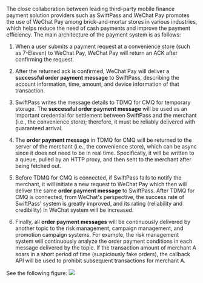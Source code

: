 
The close collaboration between leading third-party mobile finance payment solution providers such as SwiftPass and WeChat Pay promotes the use of WeChat Pay among brick-and-mortar stores in various industries, which helps reduce the need of cash payments and improve the payment efficiency. The main architecture of the payment system is as follows:

1. When a user submits a payment request at a convenience store (such as 7-Eleven) to WeChat Pay, WeChat Pay will return an ACK after confirming the request.

2. After the returned ack is confirmed, WeChat Pay will deliver a **successful order payment message** to SwiftPass, describing the account information, time, amount, and device information of that transaction.

3. SwiftPass writes the message details to TDMQ for CMQ for temporary storage. The **successful order payment message** will be used as an important credential for settlement between SwiftPass and the merchant (i.e., the convenience store); therefore, it must be reliably delivered with guaranteed arrival.

4. The **order payment message** in TDMQ for CMQ will be returned to the server of the merchant (i.e., the convenience store), which can be async since it does not need to be in real time. Specifically, it will be written to a queue, pulled by an HTTP proxy, and then sent to the merchant after being fetched out.

5. Before TDMQ for CMQ is connected, if SwiftPass fails to notify the merchant, it will initiate a new request to WeChat Pay which then will deliver the same **order payment message** to SwiftPass. After TDMQ for CMQ is connected, from WeChat's perspective, the success rate of SwiftPass' system is greatly improved, and its rating (reliability and credibility) in WeChat system will be increased.

6. Finally, all **order payment messages** will be continuously delivered by another topic to the risk management, campaign management, and promotion campaign systems. For example, the risk management system will continuously analyze the order payment conditions in each message delivered by the topic. If the transaction amount of merchant A soars in a short period of time (suspiciously fake orders), the callback API will be used to prohibit subsequent transactions for merchant A.

See the following figure:
![](https://qcloudimg.tencent-cloud.cn/raw/abfecc015e1af2bae81501c491442425.png)

